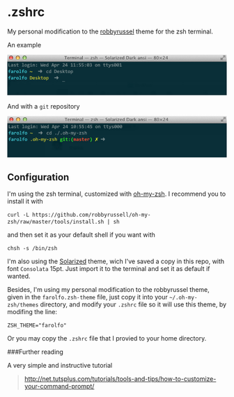 .zshrc
======

My personal modification to the [robbyrussel](https://github.com/robbyrussell/oh-my-zsh) theme for the zsh terminal.

An example 

![simple sample](/screen-samples/simple-sample.jpg)

And with a <code>git</code> repository

![git sample](/screen-samples/git-sample.jpg)

Configuration
-------------

I'm using the zsh terminal, customized with [oh-my-zsh](https://github.com/robbyrussell/oh-my-zsh). I recommend you to install it with

	curl -L https://github.com/robbyrussell/oh-my-zsh/raw/master/tools/install.sh | sh
	
and then set it as your default shell if you want with

	chsh -s /bin/zsh
	

I'm also using the [Solarized](http://ethanschoonover.com/solarized) theme, wich I've saved a copy in this repo, with font <code>Consolata</code> 15pt.
Just import it to the terminal and set it as default if wanted.

Besides, I'm using my personal modification to the robbyrussel theme, given in the <code>farolfo.zsh-theme</code> file, just copy it into your <code>~/.oh-my-zsh/themes</code> directory, and modify your <code>.zshrc</code> file so it will use this theme, by modifing the line:

	ZSH_THEME="farolfo"

Or you may copy the <code>.zshrc</code> file that I provied to your home directory.

###Further reading

A very simple and instructive tutorial

>http://net.tutsplus.com/tutorials/tools-and-tips/how-to-customize-your-command-prompt/
